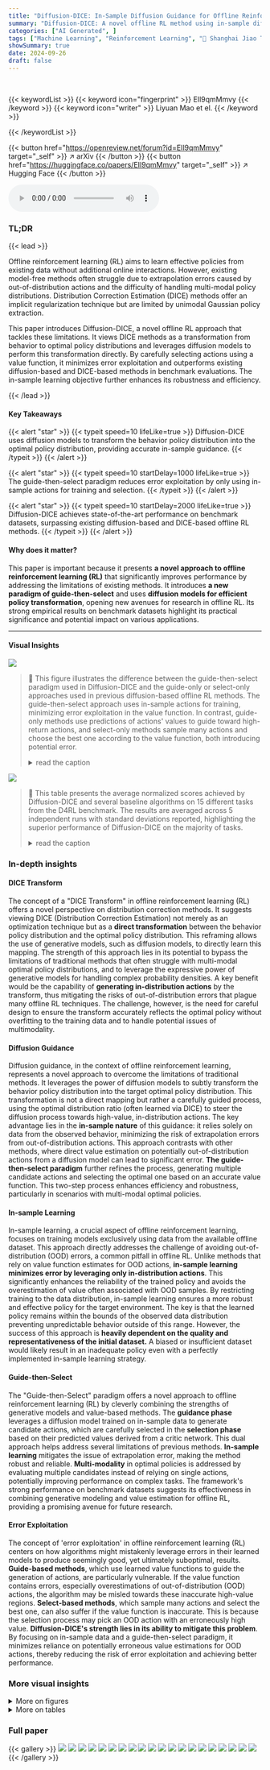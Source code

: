 ```yaml
---
title: "Diffusion-DICE: In-Sample Diffusion Guidance for Offline Reinforcement Learning"
summary: "Diffusion-DICE: A novel offline RL method using in-sample diffusion guidance for optimal policy transformation, achieving state-of-the-art performance."
categories: ["AI Generated", ]
tags: ["Machine Learning", "Reinforcement Learning", "🏢 Shanghai Jiao Tong University",]
showSummary: true
date: 2024-09-26
draft: false
---
```


<br>

{{< keywordList >}}
{{< keyword icon="fingerprint" >}} EIl9qmMmvy {{< /keyword >}}
{{< keyword icon="writer" >}} Liyuan Mao et el. {{< /keyword >}}
 
{{< /keywordList >}}

{{< button href="https://openreview.net/forum?id=EIl9qmMmvy" target="_self" >}}
↗ arXiv
{{< /button >}}
{{< button href="https://huggingface.co/papers/EIl9qmMmvy" target="_self" >}}
↗ Hugging Face
{{< /button >}}



<audio controls>
    <source src="https://ai-paper-reviewer.com/EIl9qmMmvy/podcast.wav" type="audio/wav">
    Your browser does not support the audio element.
</audio>


### TL;DR


{{< lead >}}

Offline reinforcement learning (RL) aims to learn effective policies from existing data without additional online interactions.  However, existing model-free methods often struggle due to extrapolation errors caused by out-of-distribution actions and the difficulty of handling multi-modal policy distributions.  Distribution Correction Estimation (DICE) methods offer an implicit regularization technique but are limited by unimodal Gaussian policy extraction.

This paper introduces Diffusion-DICE, a novel offline RL approach that tackles these limitations.  It views DICE methods as a transformation from behavior to optimal policy distributions and leverages diffusion models to perform this transformation directly.  By carefully selecting actions using a value function, it minimizes error exploitation and outperforms existing diffusion-based and DICE-based methods in benchmark evaluations.  The in-sample learning objective further enhances its robustness and efficiency.

{{< /lead >}}


#### Key Takeaways

{{< alert "star" >}}
{{< typeit speed=10 lifeLike=true >}} Diffusion-DICE uses diffusion models to transform the behavior policy distribution into the optimal policy distribution, providing accurate in-sample guidance. {{< /typeit >}}
{{< /alert >}}

{{< alert "star" >}}
{{< typeit speed=10 startDelay=1000 lifeLike=true >}} The guide-then-select paradigm reduces error exploitation by only using in-sample actions for training and selection. {{< /typeit >}}
{{< /alert >}}

{{< alert "star" >}}
{{< typeit speed=10 startDelay=2000 lifeLike=true >}} Diffusion-DICE achieves state-of-the-art performance on benchmark datasets, surpassing existing diffusion-based and DICE-based offline RL methods. {{< /typeit >}}
{{< /alert >}}

#### Why does it matter?
This paper is important because it presents **a novel approach to offline reinforcement learning (RL)** that significantly improves performance by addressing the limitations of existing methods.  It introduces **a new paradigm of guide-then-select** and uses **diffusion models for efficient policy transformation**, opening new avenues for research in offline RL. Its strong empirical results on benchmark datasets highlight its practical significance and potential impact on various applications.

------
#### Visual Insights



![](https://ai-paper-reviewer.com/EIl9qmMmvy/figures_1_1.jpg)

> 🔼 This figure illustrates the difference between the guide-then-select paradigm used in Diffusion-DICE and the guide-only or select-only approaches used in previous diffusion-based offline RL methods.  The guide-then-select approach uses in-sample actions for training, minimizing error exploitation in the value function. In contrast, guide-only methods use predictions of actions' values to guide toward high-return actions, and select-only methods sample many actions and choose the best one according to the value function, both introducing potential error.
> <details>
> <summary>read the caption</summary>
> Figure 1: Illustration of the guide-then-select paradigm
> </details>





![](https://ai-paper-reviewer.com/EIl9qmMmvy/tables_4_1.jpg)

> 🔼 This table presents the average normalized scores achieved by Diffusion-DICE and several baseline algorithms on 15 different tasks from the D4RL benchmark.  The results are averaged across 5 independent runs with standard deviations reported, highlighting the superior performance of Diffusion-DICE on the majority of tasks.
> <details>
> <summary>read the caption</summary>
> Table 1: Evaluation results on D4RL benchmark. We report the average normalized scores at the end of training with standard deviation across 5 random seeds. Diffusion-DICE (D-DICE) demonstrates superior performance compared to all baseline algorithms in 13 out of 15 tasks, especially on more challenging tasks.
> </details>





### In-depth insights


#### DICE Transform
The concept of a "DICE Transform" in offline reinforcement learning (RL) offers a novel perspective on distribution correction methods.  It suggests viewing DICE (Distribution Correction Estimation) not merely as an optimization technique but as a **direct transformation** between the behavior policy distribution and the optimal policy distribution. This reframing allows the use of generative models, such as diffusion models, to directly learn this mapping. The strength of this approach lies in its potential to bypass the limitations of traditional methods that often struggle with multi-modal optimal policy distributions, and to leverage the expressive power of generative models for handling complex probability densities. A key benefit would be the capability of **generating in-distribution actions** by the transform, thus mitigating the risks of out-of-distribution errors that plague many offline RL techniques. The challenge, however, is the need for careful design to ensure the transform accurately reflects the optimal policy without overfitting to the training data and to handle potential issues of multimodality.

#### Diffusion Guidance
Diffusion guidance, in the context of offline reinforcement learning, represents a novel approach to overcome the limitations of traditional methods.  It leverages the power of diffusion models to subtly transform the behavior policy distribution into the target optimal policy distribution. This transformation is not a direct mapping but rather a carefully guided process, using the optimal distribution ratio (often learned via DICE) to steer the diffusion process towards high-value, in-distribution actions. The key advantage lies in the **in-sample nature** of this guidance: it relies solely on data from the observed behavior, minimizing the risk of extrapolation errors from out-of-distribution actions. This approach contrasts with other methods, where direct value estimation on potentially out-of-distribution actions from a diffusion model can lead to significant error.  **The guide-then-select paradigm** further refines the process, generating multiple candidate actions and selecting the optimal one based on an accurate value function. This two-step process enhances efficiency and robustness, particularly in scenarios with multi-modal optimal policies.

#### In-sample Learning
In-sample learning, a crucial aspect of offline reinforcement learning, focuses on training models exclusively using data from the available offline dataset.  This approach directly addresses the challenge of avoiding out-of-distribution (OOD) errors, a common pitfall in offline RL. Unlike methods that rely on value function estimates for OOD actions, **in-sample learning minimizes error by leveraging only in-distribution actions**. This significantly enhances the reliability of the trained policy and avoids the overestimation of value often associated with OOD samples.  By restricting training to the data distribution, in-sample learning ensures a more robust and effective policy for the target environment.  The key is that the learned policy remains within the bounds of the observed data distribution preventing unpredictable behavior outside of this range.  However, the success of this approach is **heavily dependent on the quality and representativeness of the initial dataset.** A biased or insufficient dataset would likely result in an inadequate policy even with a perfectly implemented in-sample learning strategy.

#### Guide-then-Select
The "Guide-then-Select" paradigm offers a novel approach to offline reinforcement learning (RL) by cleverly combining the strengths of generative models and value-based methods.  The **guidance phase** leverages a diffusion model trained on in-sample data to generate candidate actions, which are carefully selected in the **selection phase** based on their predicted values derived from a critic network.  This dual approach helps address several limitations of previous methods.  **In-sample learning** mitigates the issue of extrapolation error, making the method robust and reliable.  **Multi-modality** in optimal policies is addressed by evaluating multiple candidates instead of relying on single actions, potentially improving performance on complex tasks.  The framework's strong performance on benchmark datasets suggests its effectiveness in combining generative modeling and value estimation for offline RL, providing a promising avenue for future research.

#### Error Exploitation
The concept of 'error exploitation' in offline reinforcement learning (RL) centers on how algorithms might mistakenly leverage errors in their learned models to produce seemingly good, yet ultimately suboptimal, results.  **Guide-based methods**, which use learned value functions to guide the generation of actions, are particularly vulnerable.  If the value function contains errors, especially overestimations of out-of-distribution (OOD) actions, the algorithm may be misled towards these inaccurate high-value regions.  **Select-based methods**, which sample many actions and select the best one, can also suffer if the value function is inaccurate.  This is because the selection process may pick an OOD action with an erroneously high value.  **Diffusion-DICE's strength lies in its ability to mitigate this problem**. By focusing on in-sample data and a guide-then-select paradigm, it minimizes reliance on potentially erroneous value estimations for OOD actions, thereby reducing the risk of error exploitation and achieving better performance.


### More visual insights

<details>
<summary>More on figures
</summary>


![](https://ai-paper-reviewer.com/EIl9qmMmvy/figures_6_1.jpg)

> 🔼 This figure shows a visualization of a 2D bandit problem used to illustrate the differences between Diffusion-DICE and other offline RL algorithms.  The dataset actions are sampled from a bivariate normal distribution, confined within a ring.  The true reward function has two peaks in the outer ring. The figure displays the dataset action distribution, a diffusion model fit to the behavior policy, the true and learned reward functions, and the actions sampled by Diffusion-DICE, QGPO, and IDQL.  Diffusion-DICE successfully generates actions in the high-reward outer ring, while the others are misled by errors in the learned reward function and generate suboptimal actions in the low-reward inner region. This highlights Diffusion-DICE's ability to avoid error exploitation.
> <details>
> <summary>read the caption</summary>
> Figure 2: Toycase of a 2-D bandit problem. The action in the offline dataset follows a bivariate standard normal distribution constrained within an annular region. The ground truth reward has two peaks extending from the center outward. We use a diffusion model to fit the behavior policy and a reward model R to fit the ground truth reward R. Both and R fit in-distribution data well while making error in out-of-distribution regions. Diffusion-DICE could generate correct optimal actions in the outer circle while other methods tend to exploit error information from R and only generate overestimated, sub-optimal actions.
> </details>



![](https://ai-paper-reviewer.com/EIl9qmMmvy/figures_8_1.jpg)

> 🔼 This figure illustrates a 2D bandit problem used to compare Diffusion-DICE against other offline RL methods.  The offline dataset consists of actions sampled from a bivariate normal distribution constrained to an annulus. The true reward function has two peaks in the outer regions of the annulus.  The figure shows that while the diffusion model and reward model accurately represent the data within the annulus, they misrepresent the data outside the annulus.  Diffusion-DICE correctly identifies the optimal actions (in the outer ring), while other methods are misled by errors in the reward model and propose suboptimal actions.
> <details>
> <summary>read the caption</summary>
> Figure 2: Toycase of a 2-D bandit problem. The action in the offline dataset follows a bivariate standard normal distribution constrained within an annular region. The ground truth reward has two peaks extending from the center outward. We use a diffusion model to fit the behavior policy and a reward model R to fit the ground truth reward R. Both and R fit in-distribution data well while making error in out-of-distribution regions. Diffusion-DICE could generate correct optimal actions in the outer circle while other methods tend to exploit error information from R and only generate overestimated, sub-optimal actions.
> </details>



![](https://ai-paper-reviewer.com/EIl9qmMmvy/figures_25_1.jpg)

> 🔼 This figure shows a 2D bandit problem where the offline dataset's actions follow a bivariate standard normal distribution within a ring shape.  The true reward function has two peaks outside the ring.  The figure compares the performance of Diffusion-DICE, QGPO, and IDQL in learning this reward function.  It demonstrates that Diffusion-DICE successfully avoids out-of-distribution errors which hinder the other two methods.
> <details>
> <summary>read the caption</summary>
> Figure 2: Toycase of a 2-D bandit problem. The action in the offline dataset follows a bivariate standard normal distribution constrained within an annular region. The ground truth reward has two peaks extending from the center outward. We use a diffusion model to fit the behavior policy and a reward model R to fit the ground truth reward R. Both and R fit in-distribution data well while making error in out-of-distribution regions. Diffusion-DICE could generate correct optimal actions in the outer circle while other methods tend to expolit error information from R and only generate overestimated, sub-optimal actions.
> </details>



![](https://ai-paper-reviewer.com/EIl9qmMmvy/figures_27_1.jpg)

> 🔼 This figure shows a comparison of different offline RL methods on a 2D bandit problem. The dataset is generated from a bivariate standard normal distribution constrained to an annulus. The reward function has two peaks, one in the inner and one in the outer ring.  The figure compares the learned reward function and action distributions of three methods: Diffusion-DICE, QGPO (guide-only), and IDQL (select-only), illustrating how Diffusion-DICE successfully avoids the out-of-distribution action exploitation that plagues the other methods, leading to better performance.
> <details>
> <summary>read the caption</summary>
> Figure 2: Toycase of a 2-D bandit problem. The action in the offline dataset follows a bivariate standard normal distribution constrained within an annular region. The ground truth reward has two peaks extending from the center outward. We use a diffusion model to fit the behavior policy and a reward model R to fit the ground truth reward R. Both and R fit in-distribution data well while making error in out-of-distribution regions. Diffusion-DICE could generate correct optimal actions in the outer circle while other methods tend to exploit error information from R and only generate overestimated, sub-optimal actions.
> </details>



![](https://ai-paper-reviewer.com/EIl9qmMmvy/figures_27_2.jpg)

> 🔼 This figure illustrates a 2D bandit problem used to compare Diffusion-DICE against other offline RL methods.  The offline dataset's actions follow a bivariate normal distribution within a ring shape. The true reward function has two peaks radiating outwards.  The plots show the dataset's action distribution, the learned diffusion model's behavior policy, and the true vs. learned reward functions. The comparison highlights how Diffusion-DICE avoids errors from out-of-distribution data to select the optimal actions, unlike other methods.
> <details>
> <summary>read the caption</summary>
> Figure 2: Toycase of a 2-D bandit problem. The action in the offline dataset follows a bivariate standard normal distribution constrained within an annular region. The ground truth reward has two peaks extending from the center outward. We use a diffusion model to fit the behavior policy and a reward model R to fit the ground truth reward R. Both and R fit in-distribution data well while making error in out-of-distribution regions. Diffusion-DICE could generate correct optimal actions in the outer circle while other methods tend to expolit error information from R and only generate overestimated, sub-optimal actions.
> </details>



![](https://ai-paper-reviewer.com/EIl9qmMmvy/figures_28_1.jpg)

> 🔼 This figure shows a 2D bandit problem where actions are sampled from a bivariate standard normal distribution within a ring. The reward function has two peaks outside the ring.  The figure compares the learned reward function and action distributions of several offline RL methods against the ground truth.  It highlights how Diffusion-DICE avoids out-of-distribution errors and successfully generates optimal actions, while others fail due to error exploitation.
> <details>
> <summary>read the caption</summary>
> Figure 2: Toycase of a 2-D bandit problem. The action in the offline dataset follows a bivariate standard normal distribution constrained within an annular region. The ground truth reward has two peaks extending from the center outward. We use a diffusion model to fit the behavior policy and a reward model R to fit the ground truth reward R. Both and R fit in-distribution data well while making error in out-of-distribution regions. Diffusion-DICE could generate correct optimal actions in the outer circle while other methods tend to expolit error information from R and only generate overestimated, sub-optimal actions.
> </details>



</details>




<details>
<summary>More on tables
</summary>


![](https://ai-paper-reviewer.com/EIl9qmMmvy/tables_7_1.jpg)
> 🔼 This table presents the quantitative results of Diffusion-DICE and several baseline algorithms on the D4RL benchmark.  The average normalized scores and standard deviations across 5 random seeds are reported for 15 different tasks.  The results highlight Diffusion-DICE's superior performance compared to other methods, particularly on more difficult tasks.
> <details>
> <summary>read the caption</summary>
> Table 1: Evaluation results on D4RL benchmark. We report the average normalized scores at the end of training with standard deviation across 5 random seeds. Diffusion-DICE (D-DICE) demonstrates superior performance compared to all baseline algorithms in 13 out of 15 tasks, especially on more challenging tasks.
> </details>

![](https://ai-paper-reviewer.com/EIl9qmMmvy/tables_26_1.jpg)
> 🔼 This table presents the quantitative results of Diffusion-DICE and several baseline algorithms on 15 tasks from the D4RL benchmark.  The average normalized scores and standard deviations across 5 random seeds are shown for each algorithm and task.  Diffusion-DICE outperforms the baselines on most tasks, particularly the more difficult ones.
> <details>
> <summary>read the caption</summary>
> Table 1: Evaluation results on D4RL benchmark. We report the average normalized scores at the end of training with standard deviation across 5 random seeds. Diffusion-DICE (D-DICE) demonstrates superior performance compared to all baseline algorithms in 13 out of 15 tasks, especially on more challenging tasks.
> </details>

![](https://ai-paper-reviewer.com/EIl9qmMmvy/tables_26_2.jpg)
> 🔼 This table compares the number of action candidates (K) used in the select stage of the Diffusion-DICE algorithm and the IDQL algorithm across different D4RL benchmark tasks. It shows that Diffusion-DICE requires significantly fewer action candidates than IDQL to achieve comparable performance.
> <details>
> <summary>read the caption</summary>
> Table 3: Comparison of K between Diffusion-DICE and IDQL
> </details>

![](https://ai-paper-reviewer.com/EIl9qmMmvy/tables_26_3.jpg)
> 🔼 This table presents the performance comparison of Diffusion-DICE against various baseline algorithms on 15 tasks from the D4RL benchmark.  The results show the average normalized scores and standard deviations across 5 random seeds for each algorithm and task. Diffusion-DICE outperforms the other methods in a majority of tasks, highlighting its effectiveness, especially on more difficult tasks.
> <details>
> <summary>read the caption</summary>
> Table 1: Evaluation results on D4RL benchmark. We report the average normalized scores at the end of training with standard deviation across 5 random seeds. Diffusion-DICE (D-DICE) demonstrates superior performance compared to all baseline algorithms in 13 out of 15 tasks, especially on more challenging tasks.
> </details>

![](https://ai-paper-reviewer.com/EIl9qmMmvy/tables_26_4.jpg)
> 🔼 This table presents the performance comparison of Diffusion-DICE against various baseline algorithms on 15 tasks from the D4RL benchmark.  The results, averaged across 5 random seeds, show the average normalized scores and standard deviations. Diffusion-DICE outperforms other methods on most tasks, particularly the more difficult ones.
> <details>
> <summary>read the caption</summary>
> Table 1: Evaluation results on D4RL benchmark. We report the average normalized scores at the end of training with standard deviation across 5 random seeds. Diffusion-DICE (D-DICE) demonstrates superior performance compared to all baseline algorithms in 13 out of 15 tasks, especially on more challenging tasks.
> </details>

</details>




### Full paper

{{< gallery >}}
<img src="https://ai-paper-reviewer.com/EIl9qmMmvy/1.png" class="grid-w50 md:grid-w33 xl:grid-w25" />
<img src="https://ai-paper-reviewer.com/EIl9qmMmvy/2.png" class="grid-w50 md:grid-w33 xl:grid-w25" />
<img src="https://ai-paper-reviewer.com/EIl9qmMmvy/3.png" class="grid-w50 md:grid-w33 xl:grid-w25" />
<img src="https://ai-paper-reviewer.com/EIl9qmMmvy/4.png" class="grid-w50 md:grid-w33 xl:grid-w25" />
<img src="https://ai-paper-reviewer.com/EIl9qmMmvy/5.png" class="grid-w50 md:grid-w33 xl:grid-w25" />
<img src="https://ai-paper-reviewer.com/EIl9qmMmvy/6.png" class="grid-w50 md:grid-w33 xl:grid-w25" />
<img src="https://ai-paper-reviewer.com/EIl9qmMmvy/7.png" class="grid-w50 md:grid-w33 xl:grid-w25" />
<img src="https://ai-paper-reviewer.com/EIl9qmMmvy/8.png" class="grid-w50 md:grid-w33 xl:grid-w25" />
<img src="https://ai-paper-reviewer.com/EIl9qmMmvy/9.png" class="grid-w50 md:grid-w33 xl:grid-w25" />
<img src="https://ai-paper-reviewer.com/EIl9qmMmvy/10.png" class="grid-w50 md:grid-w33 xl:grid-w25" />
<img src="https://ai-paper-reviewer.com/EIl9qmMmvy/11.png" class="grid-w50 md:grid-w33 xl:grid-w25" />
<img src="https://ai-paper-reviewer.com/EIl9qmMmvy/12.png" class="grid-w50 md:grid-w33 xl:grid-w25" />
<img src="https://ai-paper-reviewer.com/EIl9qmMmvy/13.png" class="grid-w50 md:grid-w33 xl:grid-w25" />
<img src="https://ai-paper-reviewer.com/EIl9qmMmvy/14.png" class="grid-w50 md:grid-w33 xl:grid-w25" />
<img src="https://ai-paper-reviewer.com/EIl9qmMmvy/15.png" class="grid-w50 md:grid-w33 xl:grid-w25" />
<img src="https://ai-paper-reviewer.com/EIl9qmMmvy/16.png" class="grid-w50 md:grid-w33 xl:grid-w25" />
<img src="https://ai-paper-reviewer.com/EIl9qmMmvy/17.png" class="grid-w50 md:grid-w33 xl:grid-w25" />
<img src="https://ai-paper-reviewer.com/EIl9qmMmvy/18.png" class="grid-w50 md:grid-w33 xl:grid-w25" />
<img src="https://ai-paper-reviewer.com/EIl9qmMmvy/19.png" class="grid-w50 md:grid-w33 xl:grid-w25" />
<img src="https://ai-paper-reviewer.com/EIl9qmMmvy/20.png" class="grid-w50 md:grid-w33 xl:grid-w25" />
{{< /gallery >}}